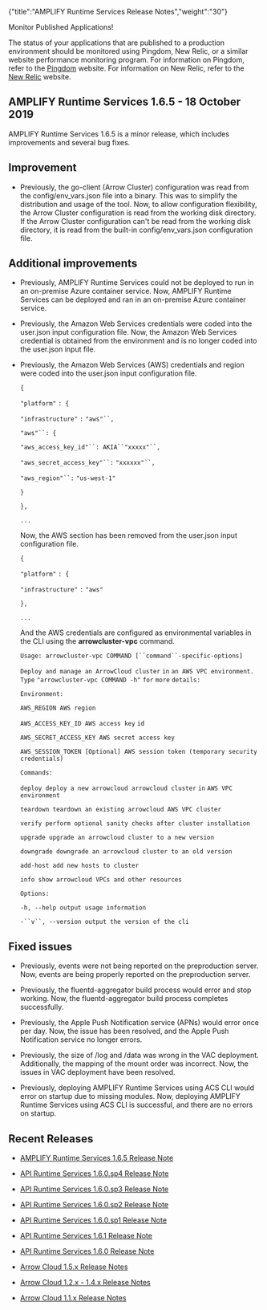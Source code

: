 {"title":"AMPLIFY Runtime Services Release Notes","weight":"30"}

Monitor Published Applications!

The status of your applications that are published to a production environment should be monitored using Pingdom, New Relic, or a similar website performance monitoring program. For information on Pingdom, refer to the [Pingdom](https://www.pingdom.com/) website. For information on New Relic, refer to the [New Relic](https://newrelic.com/) website.

## AMPLIFY Runtime Services 1.6.5 - 18 October 2019

AMPLIFY Runtime Services 1.6.5 is a minor release, which includes improvements and several bug fixes.

## Improvement

* Previously, the go-client (Arrow Cluster) configuration was read from the config/env\_vars.json file into a binary. This was to simplify the distribution and usage of the tool. Now, to allow configuration flexibility, the Arrow Cluster configuration is read from the working disk directory. If the Arrow Cluster configuration can't be read from the working disk directory, it is read from the built-in config/env\_vars.json configuration file.


## Additional improvements

* Previously, AMPLIFY Runtime Services could not be deployed to run in an on-premise Azure container service. Now, AMPLIFY Runtime Services can be deployed and ran in an on-premise Azure container service.

* Previously, the Amazon Web Services credentials were coded into the user.json input configuration file. Now, the Amazon Web Services credential is obtained from the environment and is no longer coded into the user.json input file.

* Previously, the Amazon Web Services (AWS) credentials and region were coded into the user.json input configuration file.

  `{`

  `"platform"` `: {`

  `"infrastructure"` `:` `"aws"``,`

  `"aws"``: {`

  `"aws_access_key_id"``: AKIA``"xxxxx"``,`

  `"aws_secret_access_key"``:` `"xxxxxx"``,`

  `"aws_region"``:` `"us-west-1"`

  `}`

  `},`

  `...`

  Now, the AWS section has been removed from the user.json input configuration file.

  `{`

  `"platform"` `: {`

  `"infrastructure"` `:` `"aws"`

  `},`

  `...`

  And the AWS credentials are configured as environmental variables in the CLI using the **arrowcluster-vpc** command.

  `Usage: arrowcluster-vpc COMMAND [``command``-specific-options]`

  `Deploy and manage an ArrowCloud cluster` `in` `an AWS VPC environment. Type` `"arrowcluster-vpc COMMAND -h"`  `for`  `more` `details:`

  `Environment:`

  `AWS_REGION AWS region`

  `AWS_ACCESS_KEY_ID AWS access key` `id`

  `AWS_SECRET_ACCESS_KEY AWS secret access key`

  `AWS_SESSION_TOKEN [Optional] AWS session token (temporary security credentials)`

  `Commands:`

  `deploy deploy a new arrowcloud arrowcloud cluster` `in` `AWS VPC environment`

  `teardown teardown an existing arrowcloud AWS VPC cluster`

  `verify perform optional sanity checks after cluster installation`

  `upgrade upgrade an arrowcloud cluster to a new version`

  `downgrade downgrade an arrowcloud cluster to an old version`

  `add-host add new hosts to cluster`

  `info show arrowcloud VPCs and other resources`

  `Options:`

  `-h, --help output usage information`

  `-``v``, --version output the version of the cli`


## Fixed issues

* Previously, events were not being reported on the preproduction server. Now, events are being properly reported on the preproduction server.

* Previously, the fluentd-aggregator build process would error and stop working. Now, the fluentd-aggregator build process completes successfully.

* Previously, the Apple Push Notification service (APNs) would error once per day. Now, the issue has been resolved, and the Apple Push Notification service no longer errors.

* Previously, the size of /log and /data was wrong in the VAC deployment. Additionally, the mapping of the mount order was incorrect. Now, the issues in VAC deployment have been resolved.

* Previously, deploying AMPLIFY Runtime Services using ACS CLI would error on startup due to missing modules. Now, deploying AMPLIFY Runtime Services using ACS CLI is successful, and there are no errors on startup.


## Recent Releases

* [AMPLIFY Runtime Services 1.6.5 Release Note](/docs/appc/AMPLIFY_Runtime_Services/AMPLIFY_Runtime_Services_Release_Notes/AMPLIFY_Runtime_Services_1.6.5_Release_Note/)

* [API Runtime Services 1.6.0.sp4 Release Note](/docs/appc/AMPLIFY_Runtime_Services/AMPLIFY_Runtime_Services_Release_Notes/API_Runtime_Services_1.6.0.sp4_Release_Note/)

* [API Runtime Services 1.6.0.sp3 Release Note](/docs/appc/AMPLIFY_Runtime_Services/AMPLIFY_Runtime_Services_Release_Notes/API_Runtime_Services_1.6.0.sp3_Release_Note/)

* [API Runtime Services 1.6.0.sp2 Release Note](/docs/appc/AMPLIFY_Runtime_Services/AMPLIFY_Runtime_Services_Release_Notes/API_Runtime_Services_1.6.0.sp2_Release_Note/)

* [API Runtime Services 1.6.0.sp1 Release Note](/docs/appc/AMPLIFY_Runtime_Services/AMPLIFY_Runtime_Services_Release_Notes/API_Runtime_Services_1.6.0.sp1_Release_Note/)

* [API Runtime Services 1.6.1 Release Note](/docs/appc/AMPLIFY_Runtime_Services/AMPLIFY_Runtime_Services_Release_Notes/API_Runtime_Services_1.6.1_Release_Note/)

* [API Runtime Services 1.6.0 Release Note](/docs/appc/AMPLIFY_Runtime_Services/AMPLIFY_Runtime_Services_Release_Notes/API_Runtime_Services_1.6.0_Release_Note/)

* [Arrow Cloud 1.5.x Release Notes](/docs/appc/AMPLIFY_Runtime_Services/AMPLIFY_Runtime_Services_Release_Notes/Arrow_Cloud_1.5.x_Release_Notes/)

* [Arrow Cloud 1.2.x - 1.4.x Release Notes](/docs/appc/AMPLIFY_Runtime_Services/AMPLIFY_Runtime_Services_Release_Notes/Arrow_Cloud_1.2.x_-_1.4.x_Release_Notes/)

* [Arrow Cloud 1.1.x Release Notes](/docs/appc/AMPLIFY_Runtime_Services/AMPLIFY_Runtime_Services_Release_Notes/Arrow_Cloud_1.1.x_Release_Notes/)
